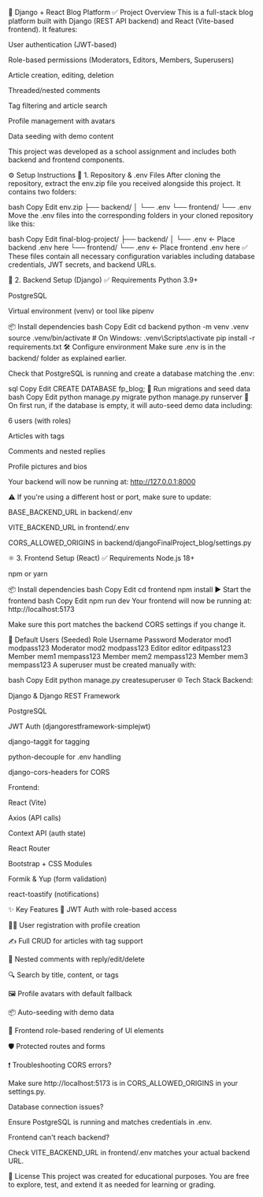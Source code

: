 📝 Django + React Blog Platform
✅ Project Overview
This is a full-stack blog platform built with Django (REST API backend) and React (Vite-based frontend). It features:

User authentication (JWT-based)

Role-based permissions (Moderators, Editors, Members, Superusers)

Article creation, editing, deletion

Threaded/nested comments

Tag filtering and article search

Profile management with avatars

Data seeding with demo content

This project was developed as a school assignment and includes both backend and frontend components.

⚙️ Setup Instructions
📁 1. Repository & .env Files
After cloning the repository, extract the env.zip file you received alongside this project. It contains two folders:

bash
Copy
Edit
env.zip
├── backend/
│   └── .env
└── frontend/
    └── .env
Move the .env files into the corresponding folders in your cloned repository like this:

bash
Copy
Edit
final-blog-project/
├── backend/
│   └── .env         ← Place backend .env here
└── frontend/
    └── .env         ← Place frontend .env here
✅ These files contain all necessary configuration variables including database credentials, JWT secrets, and backend URLs.

🐍 2. Backend Setup (Django)
✅ Requirements
Python 3.9+

PostgreSQL

Virtual environment (venv) or tool like pipenv

📦 Install dependencies
bash
Copy
Edit
cd backend
python -m venv .venv
source .venv/bin/activate  # On Windows: .venv\Scripts\activate
pip install -r requirements.txt
🛠️ Configure environment
Make sure .env is in the backend/ folder as explained earlier.

Check that PostgreSQL is running and create a database matching the .env:

sql
Copy
Edit
CREATE DATABASE fp_blog;
🔧 Run migrations and seed data
bash
Copy
Edit
python manage.py migrate
python manage.py runserver
🧪 On first run, if the database is empty, it will auto-seed demo data including:

6 users (with roles)

Articles with tags

Comments and nested replies

Profile pictures and bios

Your backend will now be running at:
http://127.0.0.1:8000

⚠️ If you're using a different host or port, make sure to update:

BASE_BACKEND_URL in backend/.env

VITE_BACKEND_URL in frontend/.env

CORS_ALLOWED_ORIGINS in backend/djangoFinalProject_blog/settings.py

⚛️ 3. Frontend Setup (React)
✅ Requirements
Node.js 18+

npm or yarn

📦 Install dependencies
bash
Copy
Edit
cd frontend
npm install
▶️ Start the frontend
bash
Copy
Edit
npm run dev
Your frontend will now be running at:
http://localhost:5173

Make sure this port matches the backend CORS settings if you change it.

🔐 Default Users (Seeded)
Role	Username	Password
Moderator	mod1	modpass123
Moderator	mod2	modpass123
Editor	editor	editpass123
Member	mem1	mempass123
Member	mem2	mempass123
Member	mem3	mempass123
A superuser must be created manually with:

bash
Copy
Edit
python manage.py createsuperuser
🌐 Tech Stack
Backend:

Django & Django REST Framework

PostgreSQL

JWT Auth (djangorestframework-simplejwt)

django-taggit for tagging

python-decouple for .env handling

django-cors-headers for CORS

Frontend:

React (Vite)

Axios (API calls)

Context API (auth state)

React Router

Bootstrap + CSS Modules

Formik & Yup (form validation)

react-toastify (notifications)

✨ Key Features
🔐 JWT Auth with role-based access

🧑‍💼 User registration with profile creation

✍️ Full CRUD for articles with tag support

💬 Nested comments with reply/edit/delete

🔍 Search by title, content, or tags

🖼 Profile avatars with default fallback

📦 Auto-seeding with demo data

🔧 Frontend role-based rendering of UI elements

🛡 Protected routes and forms

❗ Troubleshooting
CORS errors?

Make sure http://localhost:5173 is in CORS_ALLOWED_ORIGINS in your settings.py.

Database connection issues?

Ensure PostgreSQL is running and matches credentials in .env.

Frontend can't reach backend?

Check VITE_BACKEND_URL in frontend/.env matches your actual backend URL.

📄 License
This project was created for educational purposes. You are free to explore, test, and extend it as needed for learning or grading.